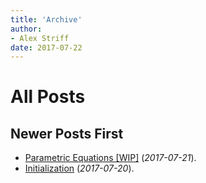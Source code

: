 ```yaml
---
title: 'Archive'
author:
- Alex Striff
date: 2017-07-22
---
```


All Posts
=========

Newer Posts First
-----------------

- [Parametric Equations [WIP]](/param.html) (*2017-07-21*).
- [Initialization](/init.html) (*2017-07-20*).

